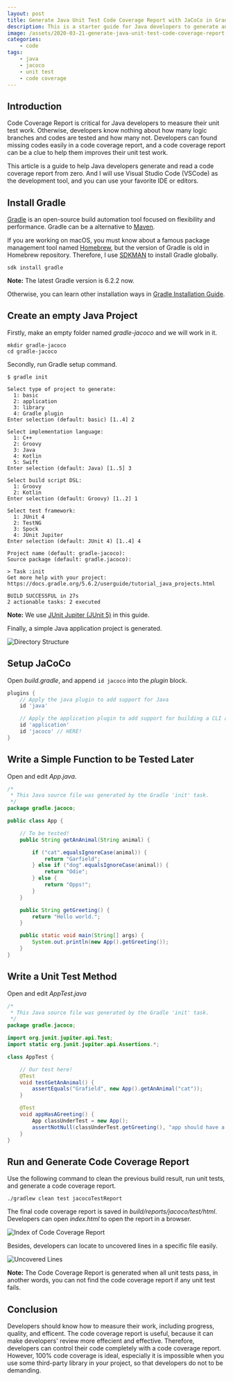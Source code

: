 ```yaml
---
layout: post
title: Generate Java Unit Test Code Coverage Report with JaCoCo in Gradle
description: This is a starter guide for Java developers to generate and read a unit test code coverage report with JaCoCo in Gradle. People will learn the entire development workflow that includes starting a new Java project with Gradle, writing a simple unit test, running unit tests, generating unit tests, and reading the code coverage report.
image: /assets/2020-03-21-generate-java-unit-test-code-coverage-report-with-jacoco-in-gradle/banner.jpg
categories:
    - code
tags:
    - java
    - jacoco
    - unit test
    - code coverage
---
```


## Introduction

Code Coverage Report is critical for Java developers to measure their unit test work. Otherwise, developers know nothing about how many logic branches and codes are tested and how many not. Developers can found missing codes easily in a code coverage report, and a code coverage report can be a clue to help them improves their unit test work.

This article is a guide to help Java developers generate and read a code coverage report from zero. And I will use Visual Studio Code (VSCode) as the development tool, and you can use your favorite IDE or editors.

## Install Gradle

[Gradle](https://docs.gradle.org/current/userguide/userguide.html) is an open-source build automation tool focused on flexibility and performance. Gradle can be a alternative to [Maven](https://maven.apache.org/).

If you are working on macOS, you must know about a famous package management tool named [Homebrew](https://brew.sh/), but the version of Gradle is old in Homebrew repository. Therefore, I use [SDKMAN](https://sdkman.io/) to install Gradle globally.

```shell
sdk install gradle
```

**Note:** The latest Gradle version is 6.2.2 now.

Otherwise, you can learn other installation ways in [Gradle Installation Guide](https://docs.gradle.org/current/userguide/installation.html).

## Create an empty Java Project

Firstly, make an empty folder named *gradle-jacoco* and we will work in it.

```shell
mkdir gradle-jacoco
cd gradle-jacoco
```

Secondly, run Gradle setup command.

```shell
$ gradle init

Select type of project to generate:
  1: basic
  2: application
  3: library
  4: Gradle plugin
Enter selection (default: basic) [1..4] 2

Select implementation language:
  1: C++
  2: Groovy
  3: Java
  4: Kotlin
  5: Swift
Enter selection (default: Java) [1..5] 3

Select build script DSL:
  1: Groovy
  2: Kotlin
Enter selection (default: Groovy) [1..2] 1

Select test framework:
  1: JUnit 4
  2: TestNG
  3: Spock
  4: JUnit Jupiter
Enter selection (default: JUnit 4) [1..4] 4

Project name (default: gradle-jacoco):
Source package (default: gradle.jacoco):

> Task :init
Get more help with your project: https://docs.gradle.org/5.6.2/userguide/tutorial_java_projects.html

BUILD SUCCESSFUL in 27s
2 actionable tasks: 2 executed
```

**Note:** We use [JUnit Jupiter (JUnit 5)](https://junit.org/junit5/docs/current/user-guide/) in this guide.

Finally, a simple Java application project is generated.

![Directory Structure](/assets/2020-03-21-generate-java-unit-test-code-coverage-report-with-jacoco-in-gradle/directory-structure.jpg)

## Setup JaCoCo

Open *build.gradle*, and append `id jacoco` into the *plugin* block.

```groovy
plugins {
    // Apply the java plugin to add support for Java
    id 'java'

    // Apply the application plugin to add support for building a CLI application.
    id 'application'
    id 'jacoco' // HERE!
}
```

## Write a Simple Function to be Tested Later

Open and edit *App.java*.

```java
/*
 * This Java source file was generated by the Gradle 'init' task.
 */
package gradle.jacoco;

public class App {

    // To be tested!
    public String getAnAnimal(String animal) {

        if ("cat".equalsIgnoreCase(animal)) {
            return "Garfield";
        } else if ("dog".equalsIgnoreCase(animal)) {
            return "Odie";
        } else {
            return "Opps!";
        }
    }

    public String getGreeting() {
        return "Hello world.";
    }

    public static void main(String[] args) {
        System.out.println(new App().getGreeting());
    }
}
```

## Write a Unit Test Method

Open and edit *AppTest.java*

```java
/*
 * This Java source file was generated by the Gradle 'init' task.
 */
package gradle.jacoco;

import org.junit.jupiter.api.Test;
import static org.junit.jupiter.api.Assertions.*;

class AppTest {

    // Our test here!
    @Test
    void testGetAnAnimal() {
        assertEquals("Grafield", new App().getAnAnimal("cat"));
    }

    @Test
    void appHasAGreeting() {
        App classUnderTest = new App();
        assertNotNull(classUnderTest.getGreeting(), "app should have a greeting");
    }
}
```

## Run and Generate Code Coverage Report

Use the following command to clean the previous build result, run unit tests, and generate a code coverage report.

```shell
./gradlew clean test jacocoTestReport
```

The final code coverage report is saved in *build/reports/jacoco/test/html*. Developers can open *index.html* to open the report in a browser.

![Index of Code Coverage Report](/assets/2020-03-21-generate-java-unit-test-code-coverage-report-with-jacoco-in-gradle/index-code-coverage-report.jpg)

Besides, developers can locate to uncovered lines in a specific file easily.

![Uncovered Lines](/assets/2020-03-21-generate-java-unit-test-code-coverage-report-with-jacoco-in-gradle/uncovered-lines.jpg)

**Note:** The Code Coverage Report is generated when all unit tests pass, in another words, you can not find the code coverage report if any unit test fails.

## Conclusion

Developers should know how to measure their work, including progress, quality, and efficent. The code coverage report is useful, because it can make developers' review more effecient and effective. Therefore, developers can control their code completely with a code coverage report. However, 100% code coverage is ideal, especially it is impossible when you use some third-party library in your project, so that developers do not to be demanding.
